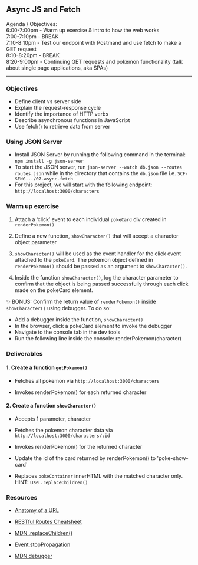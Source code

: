 ## Async JS and Fetch

Agenda / Objectives:<br>
6:00-7:00pm - Warm up exercise & intro to how the web works<br>
7:00-7:10pm - BREAK <br>
7:10-8:10pm - Test our endpoint with Postmand and use fetch to make a GET request <br>
8:10-8:20pm - BREAK <br>
8:20-9:00pm - Continuing GET requests and pokemon functionality (talk about single page applications, aka SPAs) <br>

***

### Objectives

- Define client vs server side
- Explain the request-response cycle
- Identify the importance of HTTP verbs
- Describe asynchronous functions in JavaScript
- Use fetch() to retrieve data from server

### Using JSON Server

- Install JSON Server by running the following command in the terminal: `npm install -g json-server`
- To start the JSON server, run `json-server --watch db.json --routes routes.json` while in the directory that contains the `db.json` file i.e. `SCF-SENG.../07-async-fetch`
- For this project, we will start with the following endpoint: `http://localhost:3000/characters`

### Warm up exercise

1. Attach a ‘click’ event to each individual `pokeCard` div created in `renderPokemon()`

2. Define a new function, `showCharacter()` that will accept a character object parameter

3. `showCharacter()` will be used as the event handler for the click event attached to the `pokeCard`. The pokemon object defined in `renderPokemon()` should be passed as an argument to `showCharacter()`.

4. Inside the function `showCharacter()`, log the character parameter to confirm that the object is being passed successfully through each click made on the pokeCard element.

✨ BONUS: Confirm the return value of `renderPokemon()` inside `showCharacter()` using debugger. To do so:

- Add a debugger inside the function, `showCharacter()`
- In the browser, click a pokeCard element to invoke the debugger
- Navigate to the console tab in the dev tools
- Run the following line inside the console: renderPokemon(character)

### Deliverables

#### 1. Create a function `getPokemon()`

- Fetches all pokemon via `http://localhost:3000/characters`

- Invokes renderPokemon() for each returned character

#### 2. Create a function `showCharacter()`

- Accepts 1 parameter, character

- Fetches the pokemon character data via `http://localhost:3000/characters/:id`

- Invokes renderPokemon() for the returned character

- Update the id of the card returned by renderPokemon() to 'poke-show-card'

- Replaces `pokeContainer` innerHTML with the matched character only. HINT: use `.replaceChildren()`

### Resources

- [Anatomy of a URL](https://medium.com/@joseph.pyram/9-parts-of-a-url-that-you-should-know-89fea8e11713)

- [RESTful Routes Cheatsheet](https://www.learnhowtoprogram.com/c-and-net/basic-web-applications/introduction-to-restful-routing)

- [MDN .replaceChildren()](https://developer.mozilla.org/en-US/docs/Web/API/Element/replaceChildren)

- [Event.stopPropagation](https://developer.mozilla.org/en-US/docs/Web/API/Event/stopPropagation)

- [MDN debugger](https://developer.mozilla.org/en-US/docs/Web/JavaScript/Reference/Statements/debugger)